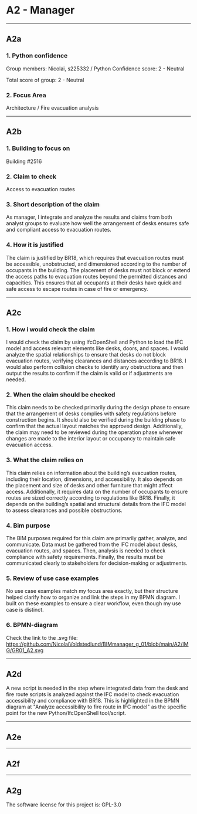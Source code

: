 # A2 - Manager

---

## A2a

### 1. Python confidence
Group members: 
Nicolai, s225332 / Python Confidence score: 2 - Neutral

Total score of group: 2 - Neutral

### 2. Focus Area
Architecture / Fire evacuation analysis

---

## A2b

### 1. Building to focus on
Building #2516

### 2. Claim to check
Access to evacuation routes 

### 3. Short description of the claim
As manager, I integrate and analyze the results and claims from both analyst groups to evaluate how well the arrangement of desks ensures safe and compliant access to evacuation routes.

### 4. How it is justified
The claim is justified by BR18, which requires that evacuation routes must be accessible, unobstructed, and dimensioned according to the number of occupants in the building. The placement of desks must not block or extend the access paths to evacuation routes beyond the permitted distances and capacities. This ensures that all occupants at their desks have quick and safe access to escape routes in case of fire or emergency.

---

## A2c

### 1. How i would check the claim
I would check the claim by using IfcOpenShell and Python to load the IFC model and access relevant elements like desks, doors, and spaces. I would analyze the spatial relationships to ensure that desks do not block evacuation routes, verifying clearances and distances according to BR18. I would also perform collision checks to identify any obstructions and then output the results to confirm if the claim is valid or if adjustments are needed.

### 2. When the claim should be checked
This claim needs to be checked primarily during the design phase to ensure that the arrangement of desks complies with safety regulations before construction begins. It should also be verified during the building phase to confirm that the actual layout matches the approved design. Additionally, the claim may need to be reviewed during the operation phase whenever changes are made to the interior layout or occupancy to maintain safe evacuation access.

### 3. What the claim relies on
This claim relies on information about the building’s evacuation routes, including their location, dimensions, and accessibility. It also depends on the placement and size of desks and other furniture that might affect access. Additionally, it requires data on the number of occupants to ensure routes are sized correctly according to regulations like BR18. Finally, it depends on the building’s spatial and structural details from the IFC model to assess clearances and possible obstructions.

### 4. Bim purpose
The BIM purposes required for this claim are primarily gather, analyze, and communicate. Data must be gathered from the IFC model about desks, evacuation routes, and spaces. Then, analysis is needed to check compliance with safety requirements. Finally, the results must be communicated clearly to stakeholders for decision-making or adjustments.

### 5. Review of use case examples

No use case examples match my focus area exactly, but their structure helped clarify how to organize and link the steps in my BPMN diagram. I built on these examples to ensure a clear workflow, even though my use case is distinct.

### 6. BPMN-diagram
Check the link to the .svg file: https://github.com/NicolaiVoldstedlund/BIMmanager_g_01/blob/main/A2/IMG/GR01_A2.svg

---

## A2d
A new script is needed in the step where integrated data from the desk and fire route scripts is analyzed against the IFC model to check evacuation accessibility and compliance with BR18. This is highlighted in the BPMN diagram at "Analyze accessibility to fire route in IFC model" as the specific point for the new Python/IfcOpenShell tool/script.

---

## A2e

---

## A2f

---

## A2g

The software license for this project is: GPL-3.0